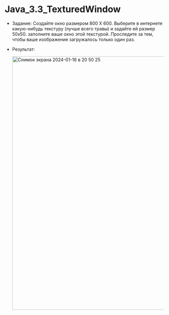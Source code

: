 # Java_3.3_TexturedWindow


- Задание: Создайте окно размером 800 Х 600. Выберите в интернете какую-нибудь текстуру (лучше всего травы) и задайте ей размер 50х50. заполните ваше окно этой текстурой. Проследите за тем, чтобы ваше изображение загружалось только один раз.


- Результат:



  <img width="802" alt="Снимок экрана 2024-01-16 в 20 50 25" src="https://github.com/Daria-Krylova/Java_3.3_TexturedWindow/assets/55152528/cbd9dfd6-a494-40f7-94fe-e85517781dc8">
